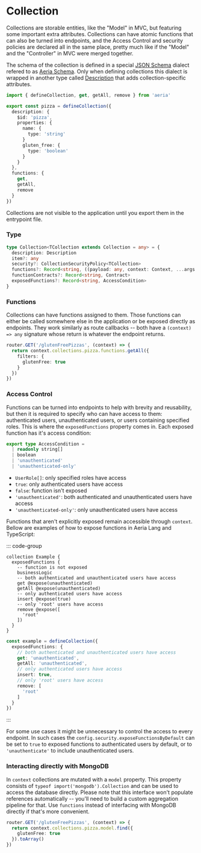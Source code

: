 # Collection

Collections are storable entities, like the "Model" in MVC, but featuring some important extra attributes. Collections can have atomic functions that can also be turned into endpoints, and the Access Control and security policies are declared all in the same place, pretty much like if the "Model" and the "Controller" in MVC were merged together.

The schema of the collection is defined in a special [JSON Schema](https://json-schema.org) dialect refered to as [Aeria Schema](/aeria/aeria-schema). Only when defining collections this dialect is wrapped in another type called [Description](/aeria/description) that adds collection-specific attributes.

```typescript
import { defineCollection, get, getAll, remove } from 'aeria'

export const pizza = defineCollection({
  description: {
    $id: 'pizza',
    properties: {
      name: {
        type: 'string'
      }
      gluten_free: {
        type: 'boolean'
      }
    }
  },
  functions: {
    get,
    getAll,
    remove
  }
})
```

Collections are not visible to the application until you export them in the entrypoint file.

### Type

```typescript
type Collection<TCollection extends Collection = any> = {
  description: Description
  item?: any
  security?: CollectionSecurityPolicy<TCollection>
  functions?: Record<string, ((payload: any, context: Context, ...args: any[])=> any) & FunctionAttributes>
  functionContracts?: Record<string, Contract>
  exposedFunctions?: Record<string, AccessCondition>
}
```

### Functions

Collections can have functions assigned to them. Those functions can either be called somewhere else in the application or be exposed directly as endpoints. They work similarly as route callbacks -- both have a `(context) => any` signature whose return is whatever the endpoint returns.

```typescript
router.GET('/glutenFreePizzas', (context) => {
  return context.collections.pizza.functions.getAll({
    filters: {
      glutenFree: true
    }
  })
})
```

### Access Control

Functions can be turned into endpoints to help with brevity and reusability, but then it is required to specify who can have access to them: authenticated users, unauthenticated users, or users containing specified roles. This is where the `exposedFunctions` property comes in. Each exposed function has it's access condition:

```typescript
export type AccessCondition =
  | readonly string[]
  | boolean
  | 'unauthenticated'
  | 'unauthenticated-only'
```

- `UserRole[]`: only specified roles have access
- `true`: only authenticated users have access
- `false`: function isn't exposed
- `'unauthenticated'`: both authenticated and unauthenticated users have access
- `'unauthenticated-only'`: only unauthenticated users have access

Functions that aren't explicitly exposed remain accessible through `context`. Bellow are examples of how to expose functions in Aeria Lang and TypeScript:

::: code-group

``` [collection.aeria]
collection Example {
  exposedFunctions {
    -- function is not exposed
    businessLogic
    -- both authenticated and unauthenticated users have access
    get @expose(unauthenticated)
    getAll @expose(unauthenticated)
    -- only authenticated users have access
    insert @expose(true)
    -- only 'root' users have access
    remove @expose([
      'root'
    ])
  }
}
```

```typescript [collection.ts]
const example = defineCollection({
  exposedFunctions: {
    // both authenticated and unauthenticated users have access
    get: 'unauthenticated',
    getAll: 'unauthenticated',
    // only authenticated users have access
    insert: true,
    // only 'root' users have access
    remove: [
      'root'
    ]
  }
})
```

:::

For some use cases it might be unnecessary to control the access to every endpoint. In such cases the `config.security.exposeFunctionsByDefault` can be set to `true` to exposed functions to authenticated users by default, or to `'unauthenticate'` to include unauthenticated users.

### Interacting directly with MongoDB

In `context` collections are mutated with a `model` property. This property consists of `typeof import('mongodb').Collection` and can be used to access the database directly. Please note that this interface won't populate references automatically -- you'll need to build a custom aggregation pipeline for that. Use `functions` instead of interfacing with MongoDB directly if that's more convenient.

```typescript
router.GET('/glutenFreePizzas', (context) => {
  return context.collections.pizza.model.find({
    glutenFree: true
  }).toArray()
})
```

